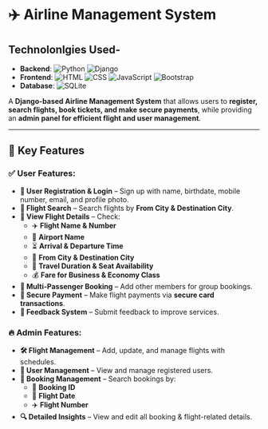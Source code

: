 # ✈️ **Airline Management System**

## Technolonlgies Used-
 


- **Backend**: ![Python](https://img.shields.io/badge/Python-3776AB?style=flat-square&logo=python&logoColor=white) ![Django](https://img.shields.io/badge/Django-092E20?style=flat-square&logo=django&logoColor=white)
- **Frontend**: ![HTML](https://img.shields.io/badge/HTML5-E34F26?style=flat-square&logo=html5&logoColor=white) ![CSS](https://img.shields.io/badge/CSS3-1572B6?style=flat-square&logo=css3&logoColor=white) ![JavaScript](https://img.shields.io/badge/JavaScript-F7DF1E?style=flat-square&logo=javascript&logoColor=black) ![Bootstrap](https://img.shields.io/badge/Bootstrap-7952B3?style=flat-square&logo=bootstrap&logoColor=white)
- **Database**: ![SQLite](https://img.shields.io/badge/SQLite-003B57?style=flat-square&logo=sqlite&logoColor=white)

  

A **Django-based Airline Management System** that allows users to **register, search flights, book tickets, and make secure payments**, while providing an **admin panel for efficient flight and user management**.  

---

## 📌 **Key Features**  

### ✅ **User Features:**  
- **🔹 User Registration & Login** – Sign up with name, birthdate, mobile number, email, and profile photo.  
- **🔹 Flight Search** – Search flights by **From City & Destination City**.  
- **🔹 View Flight Details** – Check:  
  - ✈️ **Flight Name & Number**  
  - 🏢 **Airport Name**  
  - ⏳ **Arrival & Departure Time**  
  - 🛫 **From City & Destination City**  
  - 📅 **Travel Duration & Seat Availability**  
  - 💰 **Fare for Business & Economy Class**  
- **🔹 Multi-Passenger Booking** – Add other members for group bookings.  
- **🔹 Secure Payment** – Make flight payments via **secure card transactions**.  
- **🔹 Feedback System** – Submit feedback to improve services.  

### 🔥 **Admin Features:**  
- **🛠️ Flight Management** – Add, update, and manage flights with schedules.  
- **👥 User Management** – View and manage registered users.  
- **📂 Booking Management** – Search bookings by:  
  - 📌 **Booking ID**  
  - 📅 **Flight Date**  
  - ✈️ **Flight Number**  
- **🔍 Detailed Insights** – View and edit all booking & flight-related details.  




 

